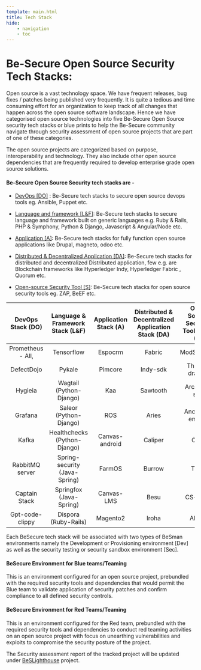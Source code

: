 ```yaml
---
template: main.html
title: Tech Stack
hide: 
    - navigation
    - toc
---
```



<h1> Be-Secure Open Source Security Tech Stacks: </h1>

<p> Open source is a vast technology space. We have frequent releases, bug fixes / patches being published very frequently. It is quite a tedious and time consuming effort for an organization to keep track of all changes that happen across the open source software landscape. Hence we have categorised open source technologies into five Be-Secure Open Source security tech stacks or blue prints to help the Be-Secure community navigate through security assessment of open source projects that are part of one of these categories. </p>

<p> The open source projects are categorized based on purpose, interoperability and technology. They also include other open source dependencies that are frequently required to develop enterprise grade open source solutions. </p>

<h4> Be-Secure Open Source Security tech stacks are - </h4>

* [DevOps [DO]](./bes-devops-tech-stack.md) : Be-Secure tech stacks to secure open source devops tools eg. Ansible, Puppet etc.  

* [Language and framework [L&F]](./bes-lang-framework-tech-stack.md): Be-Secure tech stacks to secure language and framework built on generic languages e.g. Ruby & Rails, PHP & Symphony, Python & Django, Javascript & Angular/Node etc.

* [Application [A]](./bes-app-tech-stack.md): Be-Secure tech stacks for fully function open source applications like Drupal, magneto, odoo etc.  

* [Distributed & Decentralized Application [DA]](./bes-dist-decent-tech-stack.md): Be-Secure tech stacks for distributed and decentralized Distributed application, few e.g. are Blockchain frameworks like Hyperledger Indy, Hyperledger Fabric , Quorum etc. 

* [Open-source Security Tool [S]](./bes-open-source-security-tool-tech-stack.md): Be-Secure tech stacks for open source security tools eg. ZAP, BeEF etc. 

| DevOps Stack (DO) | Language & Framework Stack (L&F) | Application Stack (A) | Distributed & Decentralized Application Stack (DA) | Open Source Security Tool Stack (S) |
|:-------------------------:|:----------------------------------:|:-----------------------:|:----------------------------------------------------:|:-------------------------------------:|
| Prometheus - All, | Tensorflow | Espocrm | Fabric | ModSecurity |
| DefectDojo | Pykale | Pimcore | Indy-sdk | Threat-dragon |
| Hygieia | Wagtail (Python-Django) | Kaa | Sawtooth | Archery-sec |
| Grafana | Saleor (Python-Django) | ROS | Aries | Anchore-engine |
| Kafka | Healthchecks (Python-Django) | Canvas-android | Caliper | Clair |
| RabbitMQ server | Spring-security (Java-Spring) | FarmOS | Burrow | Trivy |
| Captain Stack | Springfox (Java-Spring) | Canvas-LMS | Besu | CS-suite |
| Gpt-code-clippy | Dispora (Ruby-Rails) | Magento2 | Iroha | Alerta |

<p> Each BeSecure tech stack will be associated with two types of BeSman environments namely the Development or Provisioning environment [Dev] as well as the security testing or security sandbox environment [Sec]. </p>


<h4> BeSecure Environment for Blue teams/Teaming </h4>

<p> This is an environment configured for an open source project, prebundled with the required security tools and dependencies that would permit the Blue team to validate application of security patches and confirm compliance to all defined security controls. 
 </p>

<h4> BeSecure Environment for Red Teams/Teaming </h4>

<p> This is an environment configured for the Red team, prebundled with the required security tools and dependencies to conduct red teaming activities on an open source project with focus on unearthing vulnerabilities and exploits to compromise the security posture of the project. 
 </p>

The Security assessment report of the tracked project will be updated under [BeSLighthouse](https://be-secure.github.io/BeSLighthouse) project.

